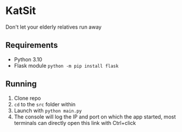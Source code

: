 # KatSit
Don't let your elderly relatives run away

## Requirements
- Python 3.10
- Flask module `python -m pip install flask`

## Running
1. Clone repo
2. `cd` to the `src` folder within
3. Launch with `python main.py`
4. The console will log the IP and port on which the app started, most terminals can directly open this link with Ctrl+click
